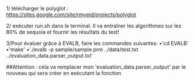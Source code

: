 1/ télécharger le polyglot : https://sites.google.com/site/rmyeid/projects/polyglot

2/ exécuter run.sh dans le terminal. Il va entraîner les algorithmes sur les 80% de sequoia et fournir les résultats du test!
 
3/Pour évaluer grâce à EVALB, faire les commandes suivantes:
•'cd EVALB'
•'make'
•'./evalb -p sample/sample.prm ../data/test.txt ../evaluation_data.parser_output.txt'

##Attention : cela va remplacer mon 'evaluation_data.parser_output' par le nouveau qui sera créer en exécutant la fonction


